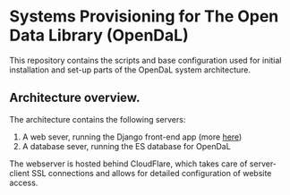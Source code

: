# Systems Provisioning for The Open Data Library (OpenDaL)
This repository contains the scripts and base configuration used for
initial installation and set-up parts of the OpenDaL system architecture.

## Architecture overview.
The architecture contains the following servers:

1. A web sever, running the Django front-end app (more [here](server/web/README.md))
2. A database sever, running the ES database for OpenDaL

The webserver is hosted behind CloudFlare, which takes care of server-client
SSL connections and allows for detailed configuration of website access.
